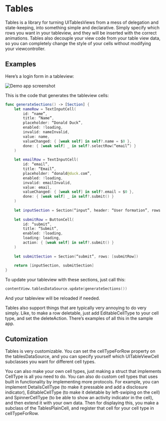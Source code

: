 # Tables

Tables is a library for turning UITablesViews from a mess of delegation and state-keeping, into something simple and declarative. Simply specify which rows you want in your tableview, and they will be inserted with the correct animations. Tables also decouple your view code from your table view data, so you can completely change the style of your cells without modifying your viewcontroller.

## Examples

Here’s a login form in a tableview:

![Demo app screenshot](https://raw.githubusercontent.com/ulrikdamm/Tables/master/demo.png)

This is the code that generates the tableview cells:

```swift
func generateSections() -> [Section] {
	let nameRow = TextInputCell(
		id: “name”,
		title: “Name”,
		placeholder: “Donald Duck”,
		enabled: !loading,
		invalid: nameInvalid,
		value: name,
		valueChanged: { [weak self] in self?.name = $0 },
		done: { [weak self] _ in self?.selectRow(“email”) }
	)
	
	let emailRow = TextInputCell(
		id: “email”,
		title: “Email”,
		placeholder: “donald@duck.com”,
		enabled: !loading,
		invalid: emailInvalid,
		value: email,
		valueChanged: { [weak self] in self?.email = $0 },
		done: { [weak self] _ in self?.submit() }
	)
	
	let inputSection = Section(“input”, header: “User formation”, rows: [nameRow, emailRow])
	
	let submitRow = ButtonCell(
		id: “submit”,
		title: “Submit”,
		enabled: !loading,
		loading: loading,
		action: { [weak self] in self?.submit() }
	)
	
	let submitSection = Section(“submit”, rows: [submitRow])
	
	return [inputSection, submitSection]
}
```

To update your tableview with these sections, just call this:

```swift
contentView.tablesDataSource.update(generateSections())
```

And your tableview will be reloaded if needed.

Tables also support things that are typically very annoying to do very simply. Like, to make a row deletable, just add EditableCellType to your cell type, and set the deleteAction. There’s examples of all this in the sample app.

## Cutomization

Tables is very customizable. You can set the cellTypeForRow property on the tablesDataSource, and you can specify yourself which UITableViewCell subclasses you want for different cell types.

You can also make your own cell types, just making a struct that implements CellType is all you need to do. You can also do custom cell types that uses built in functionality by implementing more protocols. For example, you can implement DetailsCellType (to make it pressable and add a disclosure indicator), EditableCellType (to make it deletable by left-swiping on the cell) and SpinnerCellType (to be able to show an activity indicator in the cell), and then extend it with your own data. Then for displaying this, you make a subclass of the TablesPlainCell, and register that cell for your cell type in cellTypeForRow.
